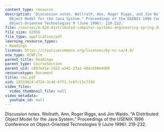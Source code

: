 ```yaml
---
content_type: resource
description: 'Discussion notes. Wollrath, Ann, Roger Riggs, and Jim Waldo. "A Distributed
  Object Model for the Java System." Proceedings of the USENIX 1996 Conference on
  Object-Oriented Technologies 9 (June 1996): 219-232.'
file: /courses/6-824-distributed-computer-systems-engineering-spring-2006/18219824d7243c4867f13c6fc13c735d_rmi.pdf
file_size: 62956
file_type: application/pdf
learning_resource_types:
- Readings
license: https://creativecommons.org/licenses/by-nc-sa/4.0/
ocw_type: OCWFile
parent_title: Readings
parent_type: CourseSection
parent_uid: c997e41e-1922-a341-23a2-40acbb0edd90
resourcetype: Document
title: rmi.pdf
uid: 18219824-d724-3c48-67f1-3c6fc13c735d
video_files:
  video_thumbnail_file: null
video_metadata:
  youtube_id: null
---
```

Discussion notes. Wollrath, Ann, Roger Riggs, and Jim Waldo. "A Distributed Object Model for the Java System." Proceedings of the USENIX 1996 Conference on Object-Oriented Technologies 9 (June 1996): 219-232.